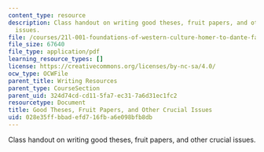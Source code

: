 ```yaml
---
content_type: resource
description: Class handout on writing good theses, fruit papers, and other crucial
  issues.
file: /courses/21l-001-foundations-of-western-culture-homer-to-dante-fall-2008/028e35ffbbadefd716fba6e098bfb8db_good_thses_fruit.pdf
file_size: 67640
file_type: application/pdf
learning_resource_types: []
license: https://creativecommons.org/licenses/by-nc-sa/4.0/
ocw_type: OCWFile
parent_title: Writing Resources
parent_type: CourseSection
parent_uid: 324d74cd-cd11-5fa7-ec31-7a6d31ec1fc2
resourcetype: Document
title: Good Theses, Fruit Papers, and Other Crucial Issues
uid: 028e35ff-bbad-efd7-16fb-a6e098bfb8db
---
```

Class handout on writing good theses, fruit papers, and other crucial issues.